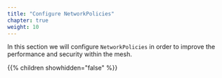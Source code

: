 ```yaml
---
title: "Configure NetworkPolicies"
chapter: true
weight: 10
---
```

In this section we will configure `NetworkPolicies` in order to improve the performance and security within the mesh.

{{% children showhidden="false" %}}
